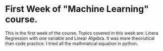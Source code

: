 # First Week of "Machine Learning" course. 
This is the first week of the course. Topics covered in this week are: Linera Regression with one variable and Linear Algebra. It was more theoriutical than code practice. I tried all the mathmatical equation in python. 
